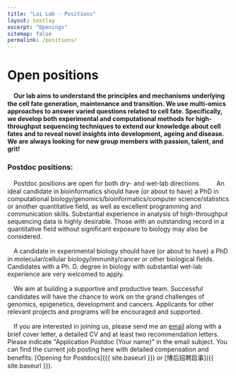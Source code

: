 ```yaml
---
title: "Lai Lab - Positions"
layout: textlay
excerpt: "Openings"
sitemap: false
permalink: /positions/
---
```


# Open positions

　**Our lab aims to understand the principles and mechanisms underlying the cell fate generation, maintenance and transition. We use multi-omics approaches to answer varied questions related to cell fate. Specifically, we develop both experimental and computational methods for high-throughput sequencing techniques to extend our knowledge about cell fates and to reveal novel insights into development, ageing and disease. We are always looking for new group members with passion, talent, and grit!**

### Postdoc positions:
　Postdoc positions are open for both dry- and wet-lab directions. 
　
　An ideal candidate in bioinformatics should have (or about to have) a PhD in computational biology/genomics/bioinformatics/computer science/statistics or another quantitative field, as well as excellent programming and communication skills. Substantial experience in analysis of high-throughput sequencing data is highly desirable. Those with an outstanding record in a quantitative field without significant exposure to biology may also be considered.

　A candidate in experimental biology should have (or about to have) a PhD in molecular/cellular biology/immunity/cancer or other biological fields. Candidates with a Ph. D. degree in biology with substantial wet-lab experience are very welcomed to apply.

　We aim at building a supportive and productive team. Successful candidates will have the chance to work on the grand challenges of genomics, epigenetics, development and cancers. Applicants for other relevant projects and programs will be encouraged and supported. 

　If you are interested in joining us, please send me an [email](mailto:laib@bjmu.edu.cn) along with a brief cover letter, a detailed CV and at least two recommendation letters. Please indicate "Application Postdoc (Your name)" in the email subject. You can find the current job posting here with detailed compensation and benefits:
[Opening for Postdocs]({{ site.baseurl }}) or [博后招聘启事]({{ site.baseurl }}). 


<!-- <figure> -->
<!-- <img src="{{ site.url }}{{ site.baseurl }}/images/picpic/Gallery/DSC_0696.jpg" width="95%"> -->
<!-- </figure> -->
